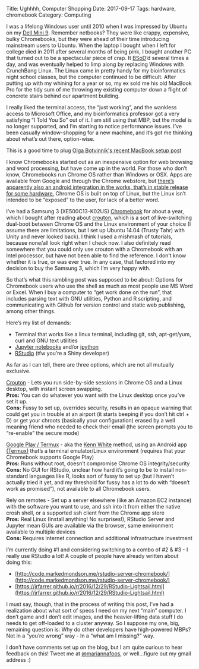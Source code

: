 Title: Ughhhh, Computer Shopping
Date: 2017-09-17
Tags: hardware, chromebook
Category: Computing

I was a lifelong Windows user until 2010 when I was impressed by Ubuntu on my [Dell Mini 9](http://www.dell.com/us/dfh/p/inspiron-mini9/pd). Remember netbooks? They were like crappy, expensive, bulky Chromebooks, but they were ahead of their time introducing mainstream users to Ubuntu. When the laptop I bought when I left for college died in 2011 after several months of being pink, I bought another PC that turned out to be a spectacular piece of crap. It [BSoD](https://en.wikipedia.org/wiki/Blue_Screen_of_Death)’d several times a day, and was eventually helped to limp along by replacing Windows with CrunchBang Linux. The Linux came in pretty handy for my bioinformatics night school classes, but the computer continued to be difficult. After putting up with my whining for a year or so, my ex sold me his old MacBook Pro for the tidy sum of me throwing my existing computer down a flight of concrete stairs behind our apartment building.

I really liked the terminal access, the “just working”, and the wankless access to Microsoft Office, and my bioinformatics professor got a very satisfying “I Told You So” out of it. I am still using that MBP, but the model is no longer supported, and I’m starting to notice performance issues. I’ve been casually window-shopping for a new machine, and it’s got me thinking about what’s out there, option-wise.

This is a good time to plug [Olga Botvinnik's recent MacBook setup post](https://olgabotvinnik.com/blog/macbook-setup/)

I know Chromebooks started out as an inexpensive option for web browsing and word processing, but have come up in the world. For those who don’t know, Chromebooks run Chrome OS rather than Windows or OSX. Apps are available from Google and through the Chrome webstore, but [there’s apparently also an android integration in the works, that’s in stable release for some hardware.](https://sites.google.com/a/chromium.org/dev/chromium-os/chrome-os-systems-supporting-android-apps) Chrome OS is built on top of Linux, but the Linux isn’t intended to be “exposed” to the user, for lack of a better word.

I’ve had a Samsung 3 (XE500C13-K02US) [Chromebook](https://www.google.com/chromebook/device/samsung-chromebook-3/) for about a year, which I bought after reading about [crouton](https://github.com/dnschneid/crouton), which is a sort of live-switching dual-boot between Chrome OS and the Linux environment of your choice (I assume there are limitations, but I set up Ubuntu 14.04 (Trusty Tahr) with Unity and never looked back). I think I used a mishmash of tutorials, because none/all look right when I check now. I also definitely read somewhere that you could only use crouton with a Chromebook with an Intel processor, but have not been able to find the reference. I don’t know whether it is true, or was ever true. In any case, that factored into my decision to buy the Samsung 3, which I’m very happy with.

So that’s what this rambling post was supposed to be about: Options for Chromebook users who use the shell as much as most people use MS Word or Excel. When I buy a computer to “get work done on the run”, that includes parsing text with GNU utilities, Python and R scripting, and communicating with Github for version control and static web publishing, among other things.

Here’s my list of demands:  
- Terminal that works like a linux terminal, including git, ssh, apt-get/yum, curl and GNU text utilities
- [Jupyter notebooks](http://jupyter.org/) and/or [ipython](https://ipython.org/)
- [RStudio](https://www.rstudio.com/products/RStudio/) (tfw you’re a Shiny developer)

As far as I can tell, there are three options, which are not all mutually exclusive.

[Crouton](https://github.com/dnschneid/crouton) -  Lets you run side-by-side sessions in Chrome OS and a Linux desktop, with instant screen swapping.  
**Pros:** You can do whatever you want with the Linux desktop once you’ve set it up.  
**Cons:** Fussy to set up, overrides security, results in an opaque warning that could get you in trouble at an airport (it starts beeping if you don’t hit ctrl + D) or get your chroots (basically your configuration) erased by a well meaning friend who needed to check their email (the screen prompts you to “re-enable” the secure mode)

[Google Play / Termux](https://blog.lessonslearned.org/building-a-more-secure-development-chromebook/) - aka the [Kenn White](https://twitter.com/kennwhite) method, using an Android app [(Termux)](https://termux.com/) that’s a terminal emulator/Linux environment (requires that your Chromebook supports Google Play)  
**Pros:** Runs without root, doesn’t compromise Chrome OS integrity/security  
**Cons:** No GUI for RStudio, unclear how hard it’s going to be to install non-standard languages like R, looks sort of fussy to set up (but I haven’t actually tried it yet, and my threshold for fussy has a lot to do with “doesn’t work as promised”), not available to all Chromebook users.

Rely on remotes - Set up a server elsewhere (like an Amazon EC2 instance) with the software you want to use, and ssh into it from either the native crosh shell, or a supported ssh client from the Chrome app store  
**Pros:** Real Linux (Install anything! No surprises!), RStudio Server and Jupyter mean GUIs are available via the browser, same environment available to multiple devices  
**Cons:** Requires internet connection and additional infrastructure investment

I’m currently doing #1 and considering switching to a combo of #2 & #3 - I really use RStudio a lot! A couple of people have already written about doing this:  
- [http://code.markedmondson.me/rstudio-server-chromebook/](http://code.markedmondson.me/rstudio-server-chromebook/)
- [https://jrfarrer.github.io/r/2016/12/29/RStudio-Lightsail.html](https://jrfarrer.github.io/r/2016/12/29/RStudio-Lightsail.html)

I must say, though, that in the process of writing this post, I’ve had a realization about what sort of specs I need on my next “main” computer. I don’t game and I don’t edit images, and the heavier-lifting data stuff I do needs to get off-loaded to a cluster anyway. So I suppose my one, big, remaining question is:  Why do other developers have high-powered MBPs? Not in a “you’re wrong” way - In a “what am I missing?” way.

I don’t have comments set up on the blog, but I am quite curious to hear feedback on this! Tweet me at [@mariannafoos](https://twitter.com/MariannaFoos), or well...figure out my gmail address :)

